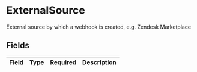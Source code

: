# ExternalSource

External source by which a webhook is created, e.g. Zendesk Marketplace


## Fields

| Field       | Type        | Required    | Description |
| ----------- | ----------- | ----------- | ----------- |